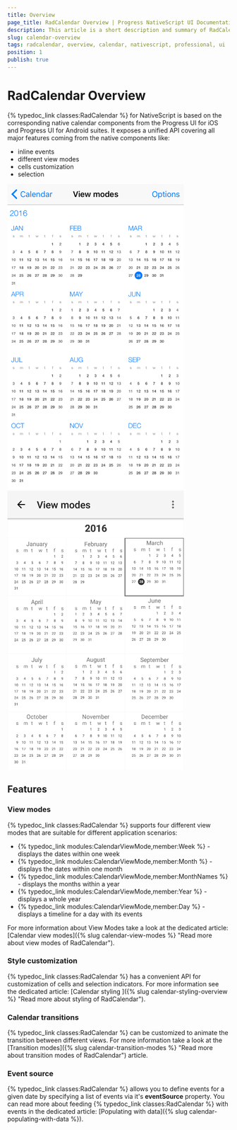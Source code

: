 ```yaml
---
title: Overview
page_title: RadCalendar Overview | Progress NativeScript UI Documentation
description: This article is a short description and summary of RadCalendar's features.
slug: calendar-overview
tags: radcalendar, overview, calendar, nativescript, professional, ui
position: 1
publish: true
---
```


# RadCalendar Overview
{% typedoc_link classes:RadCalendar %} for NativeScript is based on the corresponding native calendar components from the Progress UI for iOS and Progress UI for Android suites. It exposes a unified API covering all major features coming from the native components like:
- inline events
- different view modes
- cells customization
- selection

![RadCalendar: Overview](../../img/ns_ui/calendar-overview_ios.png "iOS")     ![RadCalendar: Overview](../../img/ns_ui/calendar-overview_android.png "Android")

## Features
### View modes
{% typedoc_link classes:RadCalendar %} supports four different view modes that are suitable for different application scenarios:

- {% typedoc_link modules:CalendarViewMode,member:Week %} - displays the dates within one week
- {% typedoc_link modules:CalendarViewMode,member:Month %} - displays the dates within one month
- {% typedoc_link modules:CalendarViewMode,member:MonthNames %} - displays the months within a year
- {% typedoc_link modules:CalendarViewMode,member:Year %} - displays a whole year
- {% typedoc_link modules:CalendarViewMode,member:Day %} - displays a timeline for a day with its events

For more information about View Modes take a look at the dedicated article: [Calendar view modes]({% slug calendar-view-modes %} "Read more about view modes of RadCalendar").

### Style customization
{% typedoc_link classes:RadCalendar %} has a convenient API for customization of cells and selection indicators. For more information see the dedicated article: [Calendar styling ]({% slug calendar-styling-overview %} "Read more about styling of RadCalendar").

### Calendar transitions
{% typedoc_link classes:RadCalendar %} can be customized to animate the transition between different views. For more information take a look at the [Transition modes]({% slug calendar-transition-modes %} "Read more about transition modes of RadCalendar") article.

### Event source
{% typedoc_link classes:RadCalendar %} allows you to define events for a given date by specifying a list of events via it's **eventSource** property. You can read more about feeding {% typedoc_link classes:RadCalendar %} with events in the dedicated article: [Populating with data]({% slug calendar-populating-with-data %}).
